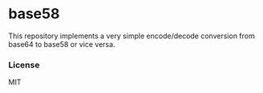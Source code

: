 base58
======

This repository implements a very simple encode/decode conversion from base64 to base58 or vice versa.


### License
MIT

